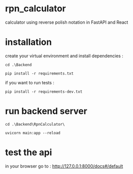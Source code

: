 # rpn_calculator
calculator using reverse polish notation in FastAPI and React

# installation

create your virtual environment and install dependencies :

`cd .\Backend`

`pip install -r requirements.txt`

if you want to run tests :

`pip install -r requirements-dev.txt`

# run backend server

`cd .\Backend\RpnCalculator\`

`uvicorn main:app --reload`

# test the api

in your browser go to : http://127.0.0.1:8000/docs#/default